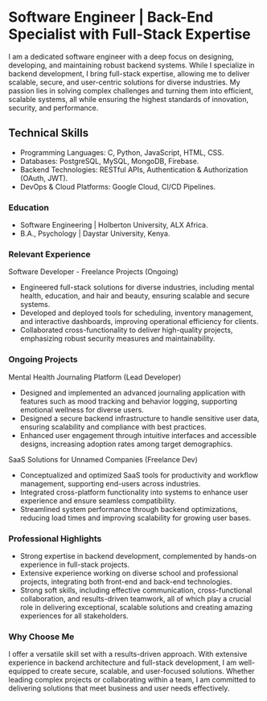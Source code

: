 # Software Engineer | Back-End Specialist with Full-Stack Expertise

I am a dedicated software engineer with a deep focus on designing, developing, and maintaining robust backend systems. While I specialize in backend development, I bring full-stack expertise, allowing me to deliver scalable, secure, and user-centric solutions for diverse industries. My passion lies in solving complex challenges and turning them into efficient, scalable systems, all while ensuring the highest standards of innovation, security, and performance.

## Technical Skills
- Programming Languages: C, Python, JavaScript, HTML, CSS.
- Databases: PostgreSQL, MySQL, MongoDB, Firebase.
- Backend Technologies: RESTful APIs, Authentication & Authorization (OAuth, JWT).
- DevOps & Cloud Platforms: Google Cloud, CI/CD Pipelines.

### Education
- Software Engineering | Holberton University, ALX Africa.
- B.A., Psychology | Daystar University, Kenya.

### Relevant Experience
Software Developer - Freelance Projects (Ongoing)
- Engineered full-stack solutions for diverse industries, including mental health, education, and hair and beauty, ensuring scalable and secure systems.
- Developed and deployed tools for scheduling, inventory management, and interactive dashboards, improving operational efficiency for clients.
- Collaborated cross-functionality to deliver high-quality projects, emphasizing robust security measures and maintainability.

### Ongoing Projects
Mental Health Journaling Platform (Lead Developer)
- Designed and implemented an advanced journaling application with features such as mood tracking and behavior logging, supporting emotional wellness for diverse users.
- Designed a secure backend infrastructure to handle sensitive user data, ensuring scalability and compliance with best practices.
- Enhanced user engagement through intuitive interfaces and accessible designs, increasing adoption rates among target demographics.

SaaS Solutions for Unnamed Companies (Freelance Dev)
- Conceptualized and optimized SaaS tools for productivity and workflow management, supporting end-users across industries.
- Integrated cross-platform functionality into systems to enhance user experience and ensure seamless compatibility.
- Streamlined system performance through backend optimizations, reducing load times and improving scalability for growing user bases.
  
### Professional Highlights
- Strong expertise in backend development, complemented by hands-on experience in full-stack projects.
- Extensive experience working on diverse school and professional projects, integrating both front-end and back-end technologies.
- Strong soft skills, including effective communication, cross-functional collaboration, and results-driven teamwork, all of which play a crucial role in delivering exceptional, scalable solutions and creating amazing experiences for all stakeholders.
 
### Why Choose Me
I offer a versatile skill set with a results-driven approach. With extensive experience in backend architecture and full-stack development, I am well-equipped to create secure, scalable, and user-focused solutions. Whether leading complex projects or collaborating within a team, I am committed to delivering solutions that meet business and user needs effectively.

